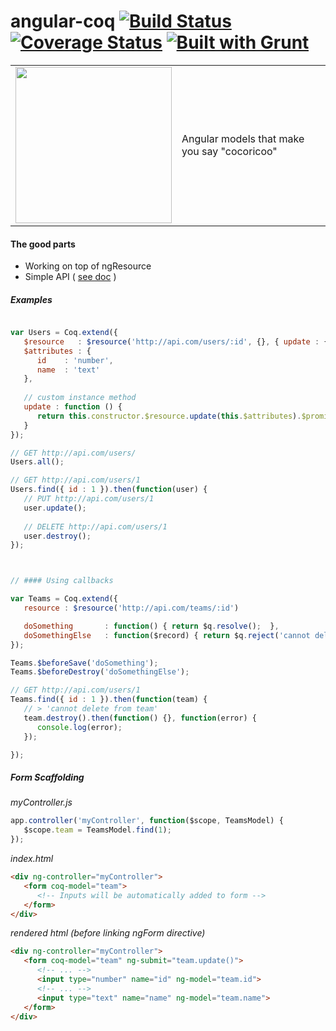 angular-coq [![Build Status](https://travis-ci.org/squareteam/angular-coq.svg?branch=master)](https://travis-ci.org/squareteam/angular-coq)[![Coverage Status](https://coveralls.io/repos/squareteam/angular-coq/badge.png?branch=master)](https://coveralls.io/r/squareteam/angular-coq?branch=master) [![Built with Grunt](https://cdn.gruntjs.com/builtwith.png)](http://gruntjs.com/)
===========

<table>
<tr>
<td>
<img src="http://www.coloriages.fr/coloriages/coloriage-looney-toons-charlie-le-coq.jpg" width="250">
</td>
<td>
Angular models that make you say "cocoricoo"
</td>
</tr>
</table>


#### The good parts

- Working on top of ngResource
- Simple API ( [see doc](https://github.com/squareteam/angular-coq/wiki/Coq-API) )

##### Examples

```js

var Users = Coq.extend({
   $resource   : $resource('http://api.com/users/:id', {}, { update : { method : 'PUT' } }),
   $attributes : {
      id    : 'number',
      name  : 'text'
   },
   
   // custom instance method
   update : function () {
      return this.constructor.$resource.update(this.$attributes).$promise;
   }
});

// GET http://api.com/users/
Users.all();

// GET http://api.com/users/1
Users.find({ id : 1 }).then(function(user) {
   // PUT http://api.com/users/1
   user.update();
   
   // DELETE http://api.com/users/1
   user.destroy();
});



// #### Using callbacks

var Teams = Coq.extend({
   resource : $resource('http://api.com/teams/:id')

   doSomething       : function() { return $q.resolve();  },
   doSomethingElse   : function($record) { return $q.reject('cannot delete from team'); }
});

Teams.$beforeSave('doSomething');
Teams.$beforeDestroy('doSomethingElse');

// GET http://api.com/users/1
Teams.find({ id : 1 }).then(function(team) {
   // > 'cannot delete from team'
   team.destroy().then(function() {}, function(error) {
      console.log(error);
   });

});
```


##### Form Scaffolding

*myController.js*
```js
app.controller('myController', function($scope, TeamsModel) {
   $scope.team = TeamsModel.find(1);
});
```

*index.html*
```html
<div ng-controller="myController">
   <form coq-model="team">
      <!-- Inputs will be automatically added to form -->
   </form>
</div>
```

*rendered html (before linking ngForm directive)*
```html
<div ng-controller="myController">
   <form coq-model="team" ng-submit="team.update()">
      <!-- ... -->
      <input type="number" name="id" ng-model="team.id">
      <!-- ... -->
      <input type="text" name="name" ng-model="team.name">
   </form>
</div>
```
